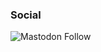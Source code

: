 <!--### Hi there 👋 -->

<!--
**titabo2k/titabo2k** is a ✨ _special_ ✨ repository because its `README.md` (this file) appears on your GitHub profile.

Here are some ideas to get you started:

- 🔭 I’m currently working on ...
- 🌱 I’m currently learning ...
- 👯 I’m looking to collaborate on ...
- 🤔 I’m looking for help with ...
- 💬 Ask me about ...
- 📫 How to reach me: ...
- 😄 Pronouns: ...
- ⚡ Fun fact: ...
-->

### Social

![Mastodon Follow](https://img.shields.io/mastodon/follow/109327964185632932?domain=https%3A%2F%2Ffosstodon.org&style=social&logoColor=black)

<!--START_SECTION:waka-->
<!--END_SECTION:waka-->
